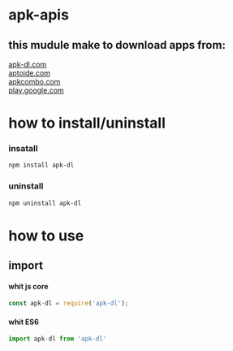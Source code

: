 # apk-apis
## this mudule make to download apps from:
[apk-dl.com](apk-dl.com)<br>
[aptoide.com](aptoide.com)<br>
[apkcombo.com](apkcombo.com)<br>
[play.google.com](play.google.com)<br>

# how to install/uninstall

### insatall
```sh
npm install apk-dl
```

### uninstall
```sh
npm uninstall apk-dl
```
# how to use

## import
#### whit js core
```js
const apk-dl = require('apk-dl');
```

#### whit ES6 
```js
import apk-dl from 'apk-dl'
```
